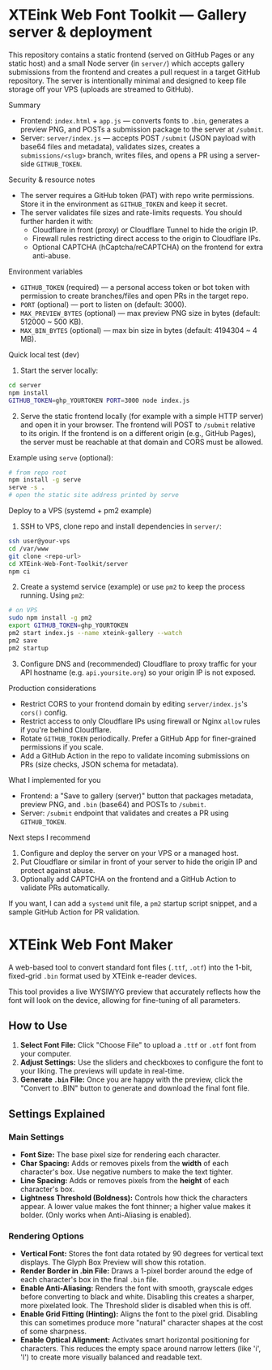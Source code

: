 # XTEink Web Font Toolkit — Gallery server & deployment

This repository contains a static frontend (served on GitHub Pages or any static host) and a small Node server (in `server/`) which accepts gallery submissions from the frontend and creates a pull request in a target GitHub repository. The server is intentionally minimal and designed to keep file storage off your VPS (uploads are streamed to GitHub).

Summary
- Frontend: `index.html` + `app.js` — converts fonts to `.bin`, generates a preview PNG, and POSTs a submission package to the server at `/submit`.
- Server: `server/index.js` — accepts POST `/submit` (JSON payload with base64 files and metadata), validates sizes, creates a `submissions/<slug>` branch, writes files, and opens a PR using a server-side `GITHUB_TOKEN`.

Security & resource notes
- The server requires a GitHub token (PAT) with repo write permissions. Store it in the environment as `GITHUB_TOKEN` and keep it secret.
- The server validates file sizes and rate-limits requests. You should further harden it with:
	- Cloudflare in front (proxy) or Cloudflare Tunnel to hide the origin IP.
	- Firewall rules restricting direct access to the origin to Cloudflare IPs.
	- Optional CAPTCHA (hCaptcha/reCAPTCHA) on the frontend for extra anti-abuse.

Environment variables
- `GITHUB_TOKEN` (required) — a personal access token or bot token with permission to create branches/files and open PRs in the target repo.
- `PORT` (optional) — port to listen on (default: 3000).
- `MAX_PREVIEW_BYTES` (optional) — max preview PNG size in bytes (default: 512000 ~ 500 KB).
- `MAX_BIN_BYTES` (optional) — max bin size in bytes (default: 4194304 ~ 4 MB).

Quick local test (dev)
1. Start the server locally:

```bash
cd server
npm install
GITHUB_TOKEN=ghp_YOURTOKEN PORT=3000 node index.js
```

2. Serve the static frontend locally (for example with a simple HTTP server) and open it in your browser. The frontend will POST to `/submit` relative to its origin. If the frontend is on a different origin (e.g., GitHub Pages), the server must be reachable at that domain and CORS must be allowed.

Example using `serve` (optional):

```bash
# from repo root
npm install -g serve
serve -s .
# open the static site address printed by serve
```

Deploy to a VPS (systemd + pm2 example)
1. SSH to VPS, clone repo and install dependencies in `server/`:

```bash
ssh user@your-vps
cd /var/www
git clone <repo-url>
cd XTEink-Web-Font-Toolkit/server
npm ci
```

2. Create a systemd service (example) or use `pm2` to keep the process running. Using `pm2`:

```bash
# on VPS
sudo npm install -g pm2
export GITHUB_TOKEN=ghp_YOURTOKEN
pm2 start index.js --name xteink-gallery --watch
pm2 save
pm2 startup
```

3. Configure DNS and (recommended) Cloudflare to proxy traffic for your API hostname (e.g. `api.yoursite.org`) so your origin IP is not exposed.

Production considerations
- Restrict CORS to your frontend domain by editing `server/index.js`'s `cors()` config.
- Restrict access to only Cloudflare IPs using firewall or Nginx `allow` rules if you're behind Cloudflare.
- Rotate `GITHUB_TOKEN` periodically. Prefer a GitHub App for finer-grained permissions if you scale.
- Add a GitHub Action in the repo to validate incoming submissions on PRs (size checks, JSON schema for metadata).

What I implemented for you
- Frontend: a "Save to gallery (server)" button that packages metadata, preview PNG, and `.bin` (base64) and POSTs to `/submit`.
- Server: `/submit` endpoint that validates and creates a PR using `GITHUB_TOKEN`.

Next steps I recommend
1. Configure and deploy the server on your VPS or a managed host.
2. Put Cloudflare or similar in front of your server to hide the origin IP and protect against abuse.
3. Optionally add CAPTCHA on the frontend and a GitHub Action to validate PRs automatically.

If you want, I can add a `systemd` unit file, a `pm2` startup script snippet, and a sample GitHub Action for PR validation.

# XTEink Web Font Maker

A web-based tool to convert standard font files (`.ttf`, `.otf`) into the 1-bit, fixed-grid `.bin` format used by XTEink e-reader devices.

This tool provides a live WYSIWYG preview that accurately reflects how the font will look on the device, allowing for fine-tuning of all parameters.

## How to Use

1.  **Select Font File:** Click "Choose File" to upload a `.ttf` or `.otf` font from your computer.
2.  **Adjust Settings:** Use the sliders and checkboxes to configure the font to your liking. The previews will update in real-time.
3.  **Generate `.bin` File:** Once you are happy with the preview, click the "Convert to .BIN" button to generate and download the final font file.

## Settings Explained

### Main Settings
*   **Font Size:** The base pixel size for rendering each character.
*   **Char Spacing:** Adds or removes pixels from the **width** of each character's box. Use negative numbers to make the text tighter.
*   **Line Spacing:** Adds or removes pixels from the **height** of each character's box.
*   **Lightness Threshold (Boldness):** Controls how thick the characters appear. A lower value makes the font thinner; a higher value makes it bolder. (Only works when Anti-Aliasing is enabled).

### Rendering Options
*   **Vertical Font:** Stores the font data rotated by 90 degrees for vertical text displays. The Glyph Box Preview will show this rotation.
*   **Render Border in .bin File:** Draws a 1-pixel border around the edge of each character's box in the final `.bin` file.
*   **Enable Anti-Aliasing:** Renders the font with smooth, grayscale edges before converting to black and white. Disabling this creates a sharper, more pixelated look. The Threshold slider is disabled when this is off.
*   **Enable Grid Fitting (Hinting):** Aligns the font to the pixel grid. Disabling this can sometimes produce more "natural" character shapes at the cost of some sharpness.
*   **Enable Optical Alignment:** Activates smart horizontal positioning for characters. This reduces the empty space around narrow letters (like 'i', 'l') to create more visually balanced and readable text.
